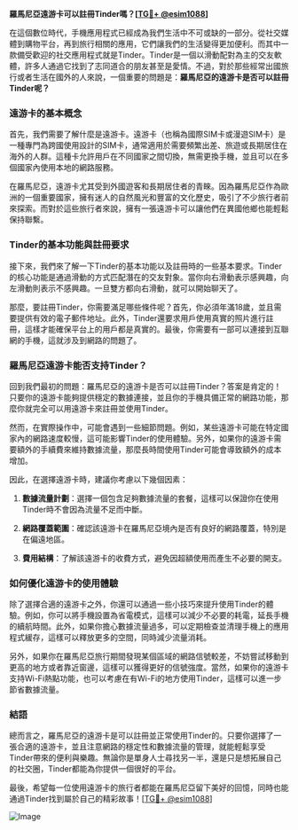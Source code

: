 **羅馬尼亞遠游卡可以註冊Tinder嗎？[[TG💪+ @esim1088](https://t.me/s/esim1088)]**

在這個數位時代，手機應用程式已經成為我們生活中不可或缺的一部分。從社交媒體到購物平台，再到旅行相關的應用，它們讓我們的生活變得更加便利。而其中一款備受歡迎的社交應用程式就是Tinder。Tinder是一個以滑動配對為主的交友軟體，許多人通過它找到了志同道合的朋友甚至是愛情。不過，對於那些經常出國旅行或者生活在國外的人來說，一個重要的問題是：**羅馬尼亞的遠游卡是否可以註冊Tinder呢？**

### 遠游卡的基本概念

首先，我們需要了解什麼是遠游卡。遠游卡（也稱為國際SIM卡或漫遊SIM卡）是一種專門為跨國使用設計的SIM卡，通常適用於需要頻繁出差、旅遊或長期居住在海外的人群。這種卡允許用戶在不同國家之間切換，無需更換手機，並且可以在多個國家內使用本地的網路服務。

在羅馬尼亞，遠游卡尤其受到外國遊客和長期居住者的青睞。因為羅馬尼亞作為歐洲的一個重要國家，擁有迷人的自然風光和豐富的文化歷史，吸引了不少旅行者前來探索。而對於這些旅行者來說，擁有一張遠游卡可以讓他們在異國他鄉也能輕鬆保持聯繫。

### Tinder的基本功能與註冊要求

接下來，我們來了解一下Tinder的基本功能以及註冊時的一些基本要求。Tinder的核心功能是通過滑動的方式匹配潛在的交友對象。當你向右滑動表示感興趣，向左滑動則表示不感興趣。一旦雙方都向右滑動，就可以開始聊天了。

那麼，要註冊Tinder，你需要滿足哪些條件呢？首先，你必須年滿18歲，並且需要提供有效的電子郵件地址。此外，Tinder還要求用戶使用真實的照片進行註冊，這樣才能確保平台上的用戶都是真實的。最後，你需要有一部可以連接到互聯網的手機，這就涉及到網路的問題了。

### 羅馬尼亞遠游卡能否支持Tinder？

回到我們最初的問題：羅馬尼亞的遠游卡是否可以註冊Tinder？答案是肯定的！只要你的遠游卡能夠提供穩定的數據連接，並且你的手機具備正常的網路功能，那麼你就完全可以用遠游卡來註冊並使用Tinder。

然而，在實際操作中，可能會遇到一些細節問題。例如，某些遠游卡可能在特定國家內的網路速度較慢，這可能影響Tinder的使用體驗。另外，如果你的遠游卡需要額外的手續費來維持數據流量，那麼長時間使用Tinder可能會導致額外的成本增加。

因此，在選擇遠游卡時，建議你考慮以下幾個因素：

1. **數據流量計劃**：選擇一個包含足夠數據流量的套餐，這樣可以保證你在使用Tinder時不會因為流量不足而中斷。
   
2. **網路覆蓋範圍**：確認該遠游卡在羅馬尼亞境內是否有良好的網路覆蓋，特別是在偏遠地區。

3. **費用結構**：了解該遠游卡的收費方式，避免因超額使用而產生不必要的開支。

### 如何優化遠游卡的使用體驗

除了選擇合適的遠游卡之外，你還可以通過一些小技巧來提升使用Tinder的體驗。例如，你可以將手機設置為省電模式，這樣可以減少不必要的耗電，延長手機的續航時間。此外，如果你擔心數據流量過多，可以定期檢查並清理手機上的應用程式緩存，這樣可以釋放更多的空間，同時減少流量消耗。

另外，如果你在羅馬尼亞旅行期間發現某個區域的網路信號較差，不妨嘗試移動到更高的地方或者靠近窗邊，這樣可以獲得更好的信號強度。當然，如果你的遠游卡支持Wi-Fi熱點功能，也可以考慮在有Wi-Fi的地方使用Tinder，這樣可以進一步節省數據流量。

### 結語

總而言之，羅馬尼亞的遠游卡是可以註冊並正常使用Tinder的。只要你選擇了一張合適的遠游卡，並且注意網路的穩定性和數據流量的管理，就能輕鬆享受Tinder帶來的便利與樂趣。無論你是單身人士尋找另一半，還是只是想拓展自己的社交圈，Tinder都能為你提供一個很好的平台。

最後，希望每一位使用遠游卡的旅行者都能在羅馬尼亞留下美好的回憶，同時也能通過Tinder找到屬於自己的精彩故事！[[TG💪+ @esim1088](https://t.me/s/esim1088)] 

![Image](https://i.postimg.cc/4NQfJmqS/Snipaste-2025-05-13-00-14-12.png)